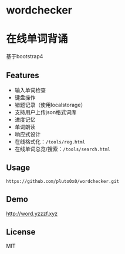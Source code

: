 # wordchecker
# 在线单词背诵
基于bootstrap4
## Features
- 输入单词检查
- 键盘操作
- 错题记录（使用localstorage）
- 支持用户上传json格式词库
- 进度记忆
- 单词朗读
- 响应式设计
- 在线格式化：`/tools/reg.html`
- 在线单词总览/搜索：`/tools/search.html`

## Usage
``` shell
https://github.com/pluto0x0/wordchecker.git
```
## Demo
http://word.yzzzf.xyz

## License
MIT